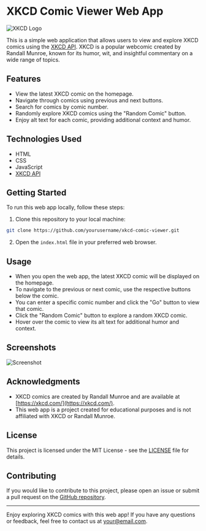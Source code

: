 # XKCD Comic Viewer Web App

![XKCD Logo](https://imgs.xkcd.com/static/terrible_small_logo.png)

This is a simple web application that allows users to view and explore XKCD comics using the [XKCD API](https://xkcd.com/json.html). XKCD is a popular webcomic created by Randall Munroe, known for its humor, wit, and insightful commentary on a wide range of topics.

## Features

- View the latest XKCD comic on the homepage.
- Navigate through comics using previous and next buttons.
- Search for comics by comic number.
- Randomly explore XKCD comics using the "Random Comic" button.
- Enjoy alt text for each comic, providing additional context and humor.

## Technologies Used

- HTML
- CSS
- JavaScript
- [XKCD API](https://xkcd.com/json.html)

## Getting Started

To run this web app locally, follow these steps:

1. Clone this repository to your local machine:

```bash
git clone https://github.com/yourusername/xkcd-comic-viewer.git
```

2. Open the `index.html` file in your preferred web browser.

## Usage

- When you open the web app, the latest XKCD comic will be displayed on the homepage.
- To navigate to the previous or next comic, use the respective buttons below the comic.
- You can enter a specific comic number and click the "Go" button to view that comic.
- Click the "Random Comic" button to explore a random XKCD comic.
- Hover over the comic to view its alt text for additional humor and context.

## Screenshots

![Screenshot](screenshot.png)

## Acknowledgments

- XKCD comics are created by Randall Munroe and are available at [https://xkcd.com/](https://xkcd.com/).
- This web app is a project created for educational purposes and is not affiliated with XKCD or Randall Munroe.

## License

This project is licensed under the MIT License - see the [LICENSE](LICENSE) file for details.

## Contributing

If you would like to contribute to this project, please open an issue or submit a pull request on the [GitHub repository](https://github.com/yourusername/xkcd-comic-viewer).

---

Enjoy exploring XKCD comics with this web app! If you have any questions or feedback, feel free to contact us at [your@email.com](mailto:your@email.com).
